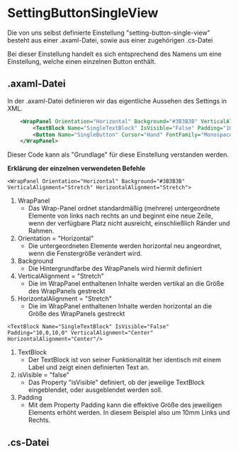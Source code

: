 # SettingButtonSingleView

Die von uns selbst definierte Einstellung "setting-button-single-view" besteht aus einer .axaml-Datei, sowie aus einer zugehörigen .cs-Datei

Bei dieser Einstellung handelt es sich entsprechend des Namens um eine Einstellung, welche einen einzelnen Button enthält. 

## .axaml-Datei

In der .axaml-Datei definieren wir das eigentliche Aussehen des Settings in XML.

```XML
	<WrapPanel Orientation="Horizontal" Background="#3B3B3B" VerticalAlignment="Stretch" HorizontalAlignment="Stretch">
		<TextBlock Name="SingleTextBlock" IsVisible="False" Padding="10,0,10,0" VerticalAlignment="Center" HorizontalAlignment="Center"/>
		<Button Name="SingleButton" Cursor="Hand" FontFamily="Monospace" VerticalAlignment="Center" HorizontalAlignment="Center"/>
	</WrapPanel>
```

Dieser Code kann als "Grundlage" für diese Einstellung verstanden werden.

**Erklärung der einzelnen verwendeten Befehle**

`<WrapPanel Orientation="Horizontal" Background="#3B3B3B" VerticalAlignment="Stretch" HorizontalAlignment="Stretch">`
1. WrapPanel
   - Das Wrap-Panel ordnet standardmäßig (mehrere) untergeordnete Elemente von links nach rechts an und beginnt eine neue Zeile, wenn der verfügbare Platz nicht ausreicht, einschließlich Ränder und Rahmen.
2. Orientation = "Horizontal"
   - Die untergeordneten Elemente werden horizontal neu angeordnet, wenn die Fenstergröße verändert wird.
3. Background 
   - Die Hintergrundfarbe des WrapPanels wird hiermit definiert
4. VerticalAlignment = "Stretch"
   - Die im WrapPanel enthaltenen Inhalte werden vertikal an die Größe des WrapPanels gestreckt
5. HorizontalAlignment = "Stretch"
   - Die im WrapPanel enthaltenen Inhalte werden horizontal an die Größe des WrapPanels gestreckt

`<TextBlock Name="SingleTextBlock" IsVisible="False" Padding="10,0,10,0" VerticalAlignment="Center" HorizontalAlignment="Center"/>`
1. TextBlock
   - Der TextBlock ist von seiner Funktionalität her identisch mit einem Label und zeigt einen definierten Text an. 
2. isVisible = "false"
   - Das Property "isVisible" definiert, ob der jeweilige TextBlock eingeblendet, oder ausgeblendet werden soll.
3. Padding
   - Mit dem Property Padding kann die effektive Größe des jeweiligen Elements erhöht werden. In diesem Beispiel also um 10mm Links und Rechts.
## .cs-Datei